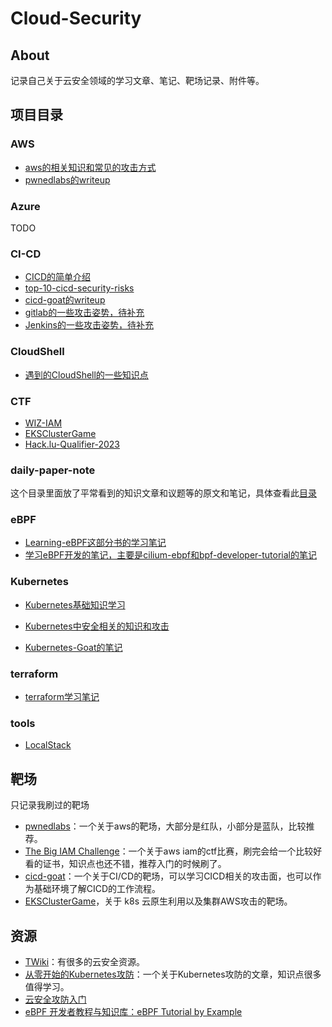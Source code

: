 # Cloud-Security

## About

记录自己关于云安全领域的学习文章、笔记、靶场记录、附件等。



## 项目目录

### AWS

- [aws的相关知识和常见的攻击方式](./AWS/README.md)
- [pwnedlabs的writeup](./AWS/pwnedlabs/pwnedlabs.md)

### Azure

TODO

### CI-CD

- [CICD的简单介绍](./CI-CD/)
- [top-10-cicd-security-risks](./CI-CD/top-10-cicd-security-risks)
- [cicd-goat的writeup](./CI-CD/cicd-goat/)
- [gitlab的一些攻击姿势，待补充](./CI-CD/gitlab)
- [Jenkins的一些攻击姿势，待补充](./CI-CD/Jenkins)

### CloudShell

- [遇到的CloudShell的一些知识点](./CloudShell)

  

### CTF

- [WIZ-IAM](./CTF/WIZ-IAM)
- [EKSClusterGame](./CTF/EKSClusterGame/)
- [Hack.lu-Qualifier-2023](./CTF/2023-Hack.lu/README.md)



### daily-paper-note

这个目录里面放了平常看到的知识文章和议题等的原文和笔记，具体查看此[目录](./daily-paper-note)

### eBPF

- [Learning-eBPF这部分书的学习笔记](./eBPF/Learning-eBPF-book/)
- [学习eBPF开发的笔记，主要是cilium-ebpf和bpf-developer-tutorial的笔记](./eBPF/Learning-eBPF-develop/)



### Kubernetes

- [Kubernetes基础知识学习](./Kubernetes/基础知识.md)

- [Kubernetes中安全相关的知识和攻击](./Kubernetes/Kubernetes安全问题.md)

- [Kubernetes-Goat的笔记](./Kubernetes/Kubernetes-Goat.md)

  

### terraform

- [terraform学习笔记](./terraform)

### tools

- [LocalStack](./tools/LocalStack/)

## 靶场

只记录我刷过的靶场

- [pwnedlabs](https://pwnedlabs.io/)：一个关于aws的靶场，大部分是红队，小部分是蓝队，比较推荐。
- [The Big IAM Challenge](https://bigiamchallenge.com/challenge/1)：一个关于aws iam的ctf比赛，刷完会给一个比较好看的证书，知识点也还不错，推荐入门的时候刷了。
- [cicd-goat](https://github.com/cider-security-research/cicd-goat)：一个关于CI/CD的靶场，可以学习CICD相关的攻击面，也可以作为基础环境了解CICD的工作流程。
-  [EKSClusterGame](https://eksclustergames.com/challenge/1)，关于 k8s 云原生利用以及集群AWS攻击的靶场。

## 资源

- [TWiki](https://wiki.teamssix.com/CloudSecurityResources/)：有很多的云安全资源。
- [从零开始的Kubernetes攻防](https://github.com/neargle/my-re0-k8s-security#从零开始的kubernetes攻防)：一个关于Kubernetes攻防的文章，知识点很多值得学习。
- [云安全攻防入门](https://lzcloudsecurity.gitbook.io/)
- [eBPF 开发者教程与知识库：eBPF Tutorial by Example](https://github.com/eunomia-bpf/bpf-developer-tutorial/tree/main)
